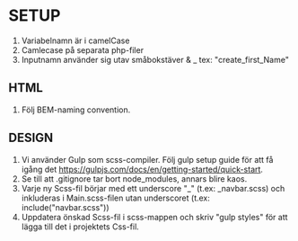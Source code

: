 # SETUP
1. Variabelnamn är i camelCase
2. Camlecase på separata php-filer
3. Inputnamn använder sig utav småbokstäver & _ tex: "create_first_Name"

## HTML
1. Följ BEM-naming convention.

## DESIGN
1. Vi använder Gulp som scss-compiler. Följ gulp setup guide för att få igång det https://gulpjs.com/docs/en/getting-started/quick-start.
2. Se till att .gitignore tar bort node_modules, annars blire kaos.
2. Varje ny Scss-fil börjar med ett underscore "_" (t.ex: _navbar.scss) och inkluderas i Main.scss-filen utan underscoret (t.ex: include("navbar.scss"))
3. Uppdatera önskad Scss-fil i scss-mappen och skriv "gulp styles" för att lägga till det i projektets Css-fil.
